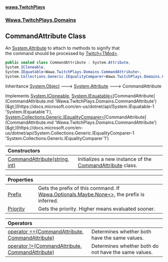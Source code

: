#### [wawa.TwitchPlays](index.md 'index')
### [Wawa.TwitchPlays.Domains](Wawa.TwitchPlays.Domains.md 'Wawa.TwitchPlays.Domains')

## CommandAttribute Class

An [System.Attribute](https://docs.microsoft.com/en-us/dotnet/api/System.Attribute 'System.Attribute') to attach to methods to signify that  
the command should be processed by [Twitch&lt;TMod&gt;](Twitch{TMod}.md 'Wawa.TwitchPlays.Twitch<TMod>').

```csharp
public sealed class CommandAttribute : System.Attribute,
System.ICloneable,
System.IEquatable<Wawa.TwitchPlays.Domains.CommandAttribute>,
System.Collections.Generic.IEqualityComparer<Wawa.TwitchPlays.Domains.CommandAttribute>
```

Inheritance [System.Object](https://docs.microsoft.com/en-us/dotnet/api/System.Object 'System.Object') &#129106; [System.Attribute](https://docs.microsoft.com/en-us/dotnet/api/System.Attribute 'System.Attribute') &#129106; CommandAttribute

Implements [System.ICloneable](https://docs.microsoft.com/en-us/dotnet/api/System.ICloneable 'System.ICloneable'), [System.IEquatable&lt;](https://docs.microsoft.com/en-us/dotnet/api/System.IEquatable-1 'System.IEquatable`1')[CommandAttribute](CommandAttribute.md 'Wawa.TwitchPlays.Domains.CommandAttribute')[&gt;](https://docs.microsoft.com/en-us/dotnet/api/System.IEquatable-1 'System.IEquatable`1'), [System.Collections.Generic.IEqualityComparer&lt;](https://docs.microsoft.com/en-us/dotnet/api/System.Collections.Generic.IEqualityComparer-1 'System.Collections.Generic.IEqualityComparer`1')[CommandAttribute](CommandAttribute.md 'Wawa.TwitchPlays.Domains.CommandAttribute')[&gt;](https://docs.microsoft.com/en-us/dotnet/api/System.Collections.Generic.IEqualityComparer-1 'System.Collections.Generic.IEqualityComparer`1')

| Constructors | |
| :--- | :--- |
| [CommandAttribute(string, int)](CommandAttribute..ctor(string,int).md 'Wawa.TwitchPlays.Domains.CommandAttribute.CommandAttribute(string, int)') | Initializes a new instance of the [CommandAttribute](CommandAttribute.md 'Wawa.TwitchPlays.Domains.CommandAttribute') class. |

| Properties | |
| :--- | :--- |
| [Prefix](CommandAttribute.Prefix.md 'Wawa.TwitchPlays.Domains.CommandAttribute.Prefix') | Gets the prefix of this command. If [Wawa.Optionals.Maybe.None&lt;&gt;](https://docs.microsoft.com/en-us/dotnet/api/Wawa.Optionals.Maybe.None--1 'Wawa.Optionals.Maybe.None``1'), the prefix is inferred. |
| [Priority](CommandAttribute.Priority.md 'Wawa.TwitchPlays.Domains.CommandAttribute.Priority') | Gets the priority. Higher means evaluated sooner. |

| Operators | |
| :--- | :--- |
| [operator ==(CommandAttribute, CommandAttribute)](CommandAttribute.op_Equality(CommandAttribute,CommandAttribute).md 'Wawa.TwitchPlays.Domains.CommandAttribute.op_Equality(Wawa.TwitchPlays.Domains.CommandAttribute, Wawa.TwitchPlays.Domains.CommandAttribute)') | Determines whether both have the same values. |
| [operator !=(CommandAttribute, CommandAttribute)](CommandAttribute.op_Inequality(CommandAttribute,CommandAttribute).md 'Wawa.TwitchPlays.Domains.CommandAttribute.op_Inequality(Wawa.TwitchPlays.Domains.CommandAttribute, Wawa.TwitchPlays.Domains.CommandAttribute)') | Determines whether both do not have the same values. |
